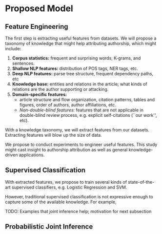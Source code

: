 # Proposed Model

## Feature Engineering

The first step is extracting useful features from datasets.
We will propose a taxonomy of knowledge that might help attributing authorship, which might include:

<!-- % TODO anything missed here? -->

1. **Corpus statistics:** frequent and surprising words, K-grams, and sentences.
2. **Shallow NLP features:** distribution of POS tags, NER tags, etc.
3. **Deep NLP features:** parse tree structure, frequent dependency paths, etc
4. **Knowledge base:** entities and relations in the article; what kinds of relations are the author supporting or attacking.
5. **Domain-specific features:** 
	- article structure and flow organization, citation patterns, tables and figures, order of authors, author affiliations, etc.
	- *Non-double-blind features:* features that are not applicable in double-blind review process, e.g. explicit self-citations (``our work'', etc).


With a knowledge taxonomy, we will extract features from our datasets. Extracting features will blow up the size of data.

We propose to conduct experiments to engineer useful features. This study might cast insight to authorship attribution as well as general knowledge-driven applications.

## Supervised Classification

With extracted features, we propose to train several kinds of state-of-the-art supervised classifiers, e.g. Logistic Regression and SVM.

However, traditional supervised classification is not expressive enough to capture some of the available knowledge. For example, 

TODO: Examples that joint inference help; motivation for next subsection

## Probabilistic Joint Inference

<!-- % Extract NLP features. This will blow up the data. Next, we'll do feature Engineering and train a supervised classifier, Logistic Regression or SVM. We then want to compare the performance of the model to a probabilistic joint inference model. 
% Why do we expect joint inference to help here?
 -->
